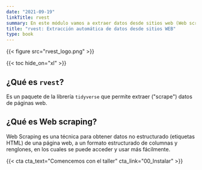 ```yaml
---
date: "2021-09-19"
linkTitle: rvest
summary: En este módulo vamos a extraer datos desde sitios web (Web scraping).
title: "rvest: Extracción automática de datos desde sitios WEB"
type: book
---
```


{{< figure src="rvest_logo.png" >}}

{{< toc hide_on="xl" >}}

## ¿Qué es `rvest`?

Es un paquete de la librería `tidyverse` que permite extraer ("scrape") datos de páginas web. 


## ¿Qué es  Web scraping?

Web Scraping es una técnica para obtener datos no estructurado (etiquetas HTML) de una página web, a un formato estructurado de columnas y renglones, en los cuales se puede acceder y usar más fácilmente. 



{{< cta cta_text="Comencemos con el taller" cta_link="00_Instalar" >}}
